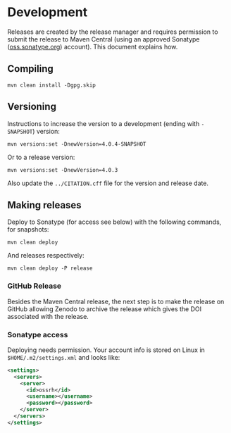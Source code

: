 # Development

Releases are created by the release manager and requires permission to submit the release to Maven Central
(using an approved Sonatype ([oss.sonatype.org](http://oss.sonatype.org/)) account). This document
explains how.

## Compiling

```shell
mvn clean install -Dgpg.skip
```

## Versioning

Instructions to increase the version to a development (ending with `-SNAPSHOT`) version:

```shell
mvn versions:set -DnewVersion=4.0.4-SNAPSHOT
```

Or to a release version:

```shell
mvn versions:set -DnewVersion=4.0.3
```

Also update the `../CITATION.cff` file for the version and release date.

## Making releases

Deploy to Sonatype (for access see below) with the following commands, for snapshots:

```shell
mvn clean deploy
```

And releases respectively:

```shell
mvn clean deploy -P release
```

### GitHub Release

Besides the Maven Central release, the next step is to make the release on GitHub
allowing Zenodo to archive the release which gives the DOI associated with the release.

### Sonatype access

Deploying needs permission. Your account info is stored on Linux in `$HOME/.m2/settings.xml` and looks like:

```xml
<settings>
  <servers>
    <server>
      <id>ossrh</id>
      <username></username>
      <password></password>
    </server>
  </servers>
</settings>
```
